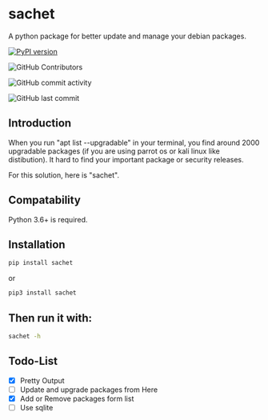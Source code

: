 # sachet
A python package for better update and manage your debian packages.

[![PyPI version](https://badge.fury.io/py/sachet.svg)](https://badge.fury.io/py/sachet)

![GitHub Contributors](https://img.shields.io/github/contributors/jakbin/sachet)

![GitHub commit activity](https://img.shields.io/github/commit-activity/m/jakbin/sachet)

![GitHub last commit](https://img.shields.io/github/last-commit/jakbin/sachet)

## Introduction

When you run "apt list --upgradable" in your terminal, you find around 2000 upgradable packages (if you are using parrot os or kali linux like distibution). It hard to find your important package or security releases.  

For this solution, here is "sachet".

## Compatability
Python 3.6+ is required.

## Installation

```bash
pip install sachet
```
or 

```bash
pip3 install sachet
```

## Then run it with:

```bash
sachet -h
```

## Todo-List 

- [x] Pretty Output 
- [ ] Update and upgrade packages from Here
- [x] Add or Remove packages form list
- [ ] Use sqlite 